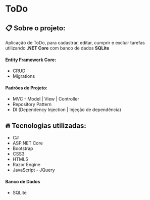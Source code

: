 # ToDo

## :clipboard: Sobre o projeto: 
Aplicação de ToDo, para cadastrar, editar, cumprir e excluir tarefas
utilizando **.NET Core** com banco de dados **SQLite**
#### Entity Framework Core:
* CRUD 
* Migrations
#### Padrões de Projeto:
* MVC - Model | View | Controller
* Repository Pattern
* DI (Dependency Injection | Injeção de dependência)
## :fire: Tecnologias utilizadas:
* C#
* ASP.NET Core
* Bootstrap
* CSS3
* HTML5
* Razor Engine
* JavaScript - JQuery
#### Banco de Dados
* SQLite

